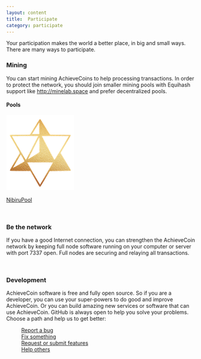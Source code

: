 ```yaml
---
layout: content
title:  Participate
category: participate
---
```



<div class="examples-list-index">
<p>Your participation makes the world a better place, in big and small ways. There are many ways to participate.</p>
<h3><i class="fa fa-cubes"></i> Mining</h3>
<p>
You can start mining AchieveCoins to help processing transactions. In order to protect the network, you should join smaller mining pools with Equihash support like <a href="http://minelab.space">http://minelab.space</a> and prefer decentralized pools.
</p>
<h4>Pools</h4>
<div class="img-with-text">
<a href="https://nibirupool.com/">
  <img src="/images/pools/nibiru/Nibiru_logo_181x200.png">
  <p>NibiruPool</p>
</a>
</div>

<br>

<h3><i class="fa fa-link"></i> Be the network</h3>
<p>
If you have a good Internet connection, you can strengthen the AchieveCoin network by keeping full node software running on your computer or server with port 7337 open. Full nodes are securing and relaying all transactions.
</p>
<br>

<h3><i class="fa fa-rebel"></i> Development</h3>
<p>
AchieveCoin software is free and fully open source. So if you are a developer, you can use your super-powers to do good and improve AchieveCoin. Or you can build amazing new services or software that can use AchieveCoin. GitHub is always open to help you solve your problems. Choose a path and help us to get better:
</p>

<dl class="home-get-involved">
  <dd>
    <i class="fa fa-bug"></i>
    <a href="https://github.com/achievecoin/AchieveCoin/issues">Report a bug</a>
  </dd>
  <dd>
    <i class="fa fa-code-fork"></i>
    <a href="https://github.com/achievecoin/AchieveCoin/pulls">Fix something</a>
  </dd>
  <dd>
    <i class="fa fa-paper-plane-o"></i>
    <a href="https://github.com/achievecoin/AchieveCoin/issues">Request or submit features</a>
  </dd>
  <dd>
    <i class="fa fa-support"></i>
    <a href="https://github.com/achievecoin/AchieveCoin/issues?state=open">Help others</a>
  </dd>
</dl>
</div>
